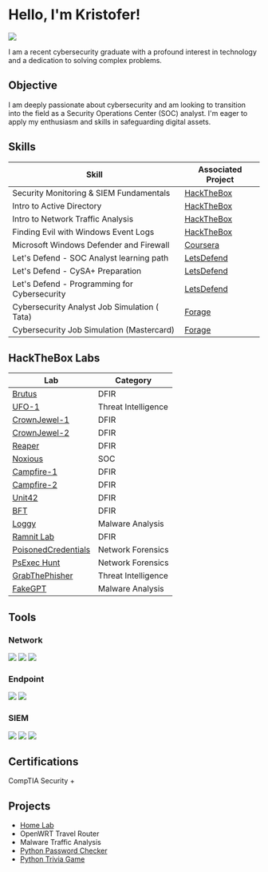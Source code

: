 # Hello, I'm Kristofer!
<a href="https://linkedin.com/in/kristofer-ard-065b4a2a7"><img src="https://img.shields.io/badge/-LinkedIn-0072b1?&style=for-the-badge&logo=linkedin&logoColor=white" /></a>

I am a recent cybersecurity graduate with a profound interest in technology and a dedication to solving complex problems.

## Objective

I am deeply passionate about cybersecurity and am looking to transition into the field as a Security Operations Center (SOC) analyst. I'm eager to apply my enthusiasm and skills in safeguarding digital assets.

## Skills

| Skill                                         | Associated Project         |
|-----------------------------------------------|----------------------------|
| Security Monitoring & SIEM Fundamentals       | <a href="https://academy.hackthebox.com/achievement/badge/d5235de2-b3e3-11ee-bfb6-bea50ffe6cb4">HackTheBox</a>|
| Intro to Active Directory                     | <a href="https://academy.hackthebox.com/achievement/badge/6295ea66-a605-11ee-bfb6-bea50ffe6cb4">HackTheBox</a>|
| Intro to Network Traffic Analysis             | <a href="https://academy.hackthebox.com/achievement/badge/42dda30e-a04e-11ee-bfb6-bea50ffe6cb4">HackTheBox</a>|
| Finding Evil with Windows Event Logs          | <a href="https://academy.hackthebox.com/achievement/badge/a8fd67b1-b7a6-11ee-bfb6-bea50ffe6cb4">HackTheBox</a>|
| Microsoft Windows Defender and Firewall       | <a href="https://coursera.org/share/8f7914da2d6168320ad31bb1e1eb7af1">Coursera</a>|
| Let's Defend - SOC Analyst learning path      | <a href="https://app.letsdefend.io/certificate/show/7af6e227-a184-4ed0-8f3f-f9ad33f8ef31">LetsDefend</a>|
| Let's Defend - CySA+ Preparation              | <a href="https://app.letsdefend.io/certificate/show/8b03f36e-b2fd-4bb2-bffb-54f074d5a145">LetsDefend</a>|
| Let's Defend - Programming for Cybersecurity  | <a href="https://app.letsdefend.io/certificate/show/cfdf2dbc-9b31-4bd4-9a5f-fbecf9ff2060">LetsDefend</a>|
| Cybersecurity Analyst Job Simulation ( Tata) | <a href="https://forage-uploads-prod.s3.amazonaws.com/completion-certificates/Tata/gmf3ypEXBj2wvfQWC_Tata%20Group_xGwmcKGpRQtiSAwoB_1725125020690_completion_certificate.pdf">Forage</a>|
| Cybersecurity Job Simulation (Mastercard) | <a href="https://forage-uploads-prod.s3.amazonaws.com/completion-certificates/mastercard/vcKAB5yYAgvemepGQ_Mastercard_xGwmcKGpRQtiSAwoB_1720122202076_completion_certificate.pdf">Forage</a> |

## HackTheBox Labs

| Lab                                                                               | Category           |
|-----------------------------------------------------------------------------------|--------------------|
| <a href="https://labs.hackthebox.com/achievement/sherlock/1734413/631">Brutus</a> | DFIR               |
| <a href="https://labs.hackthebox.com/achievement/sherlock/1734413/840">UFO-1</a>  | Threat Intelligence|
| <a href="https://labs.hackthebox.com/achievement/sherlock/1734413/751">CrownJewel-1</a> | DFIR |
| <a href="https://labs.hackthebox.com/achievement/sherlock/1734413/750">CrownJewel-2</a> | DFIR |
| <a href="https://labs.hackthebox.com/achievement/sherlock/1734413/749">Reaper</a> | DFIR |
| <a href="https://labs.hackthebox.com/achievement/sherlock/1734413/747">Noxious</a> | SOC |
| <a href="https://labs.hackthebox.com/achievement/sherlock/1734413/737">Campfire-1</a> | DFIR |
| <a href="https://labs.hackthebox.com/achievement/sherlock/1734413/736">Campfire-2</a> | DFIR |
| <a href="https://labs.hackthebox.com/achievement/sherlock/1734413/632">Unit42</a> | DFIR |
| <a href="https://labs.hackthebox.com/achievement/sherlock/1734413/633">BFT</a> | DFIR |
| <a href="https://labs.hackthebox.com/achievement/sherlock/1734413/765">Loggy</a> | Malware Analysis |
| <a href="https://cyberdefenders.org/blueteam-ctf-challenges/progress/ActiveKlutch/159/">Ramnit Lab</a> | DFIR |
| <a href="https://cyberdefenders.org/blueteam-ctf-challenges/progress/ActiveKlutch/146">PoisonedCredentials</a> | Network Forensics |
| <a href="https://cyberdefenders.org/blueteam-ctf-challenges/progress/ActiveKlutch/143/">PsExec Hunt</a> | Network Forensics |
| <a href="https://cyberdefenders.org/blueteam-ctf-challenges/progress/ActiveKlutch/95/">GrabThePhisher</a> | Threat Intelligence |
| <a href="https://cyberdefenders.org/blueteam-ctf-challenges/progress/ActiveKlutch/213/">FakeGPT</a> | Malware Analysis |

## Tools

### Network
<div>
    <img src="https://img.shields.io/badge/-Wireshark-1679A7?&style=for-the-badge&logo=Wireshark&logoColor=white" />
    <img src="https://img.shields.io/badge/-Suricata-EF3B2D?&style=for-the-badge&logo=Suricata&logoColor=white" />
    <img src="https://img.shields.io/badge/-Zeek-777BB4?&style=for-the-badge&logo=Zeek&logoColor=white" />
</div>

### Endpoint
<div>
    <img src="https://img.shields.io/badge/-Microsoft_Defender_for_Endpoint-00A4EF?&style=for-the-badge&logo=Microsoft&logoColor=white" />
    <img src="https://img.shields.io/badge/-Velociraptor-4B275F?&style=for-the-badge&logo=Velociraptor&logoColor=white" />
</div>

### SIEM
<div>
    <img src="https://img.shields.io/badge/-Microsoft_Sentinel-0078D4?&style=for-the-badge&logo=Microsoft&logoColor=white" />
    <img src="https://img.shields.io/badge/-Splunk-000000?&style=for-the-badge&logo=Splunk&logoColor=white" />
    <img src="https://img.shields.io/badge/-Elastic-005571?&style=for-the-badge&logo=Elastic&logoColor=white" />
</div>

## Certifications
<div>
    CompTIA Security +
<!-- <img src="https://img.shields.io/badge/-Security%2B-FF0000?&style=for-the-badge&logo=CompTIA&logoColor=white" />
<img src="https://img.shields.io/badge/-Network%2B-007ACC?&style=for-the-badge&logo=CompTIA&logoColor=white" />
<img src="https://img.shields.io/badge/-A%2B-4D4D4D?&style=for-the-badge&logo=CompTIA&logoColor=white" />
<img src="https://img.shields.io/badge/-CDSA-006400?&style=for-the-badge&logoColor=white" />
<img src="https://img.shields.io/badge/-CCD-000080?&style=for-the-badge&logoColor=white" /> -->
</div>

## Projects
- <a href="https://github.com/ArdKristofer/homelab">Home Lab</a>
- OpenWRT Travel Router
- Malware Traffic Analysis
- <a href="https://github.com/ArdKristofer/passwordChecker">Python Password Checker</a>
- <a href="https://github.com/ArdKristofer/triviaGame">Python Trivia Game</a>
